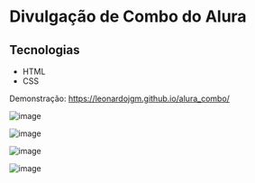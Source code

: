 # Divulgação de Combo do Alura 

## Tecnologias
* HTML
* CSS

Demonstração:  https://leonardojgm.github.io/alura_combo/

![image](https://github.com/user-attachments/assets/c3a30d96-482a-4fe7-823f-eaa10e77e557)

![image](https://github.com/user-attachments/assets/59ad47ed-61ec-4e26-a075-9129af682492)

![image](https://github.com/user-attachments/assets/e7561201-8792-4ed0-972b-48c1d0309ce4)

![image](https://github.com/user-attachments/assets/82d8b12e-ec5b-4a4c-8083-62e29a0b7459)
